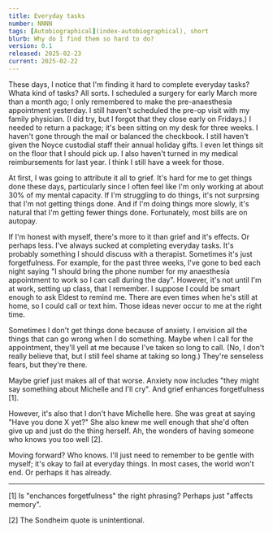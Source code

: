 ```yaml
---
title: Everyday tasks
number: NNNN
tags: [Autobiographical](index-autobiographical), short
blurb: Why do I find them so hard to do?
version: 0.1
released: 2025-02-23
current: 2025-02-22
---
```

These days, I notice that I'm finding it hard to complete everyday tasks? Whata kind of tasks? All sorts. I scheduled a surgery for early March more than a month ago; I only remembered to make the pre-anaesthesia appointment yesterday. I still haven't scheduled the pre-op visit with my family physician. (I did try, but I forgot that they close early on Fridays.) I needed to return a package; it's been sitting on my desk for three weeks. I haven't gone through the mail or balanced the checkbook. I still haven't given the Noyce custodial staff their annual holiday gifts. I even let things sit on the floor that I should pick up. I also haven't turned in my medical reimbursements for last year. I think I still have a week for those.

At first, I was going to attribute it all to grief. It's hard for me to get things done these days, particularly since I often feel like I'm only working at about 30% of my mental capacity.  If I'm struggling to do things, it's not surprsing that I'm not getting things done. And if I'm doing things more slowly, it's natural that I'm getting fewer things done. Fortunately, most bills are on autopay.

If I'm honest with myself, there's more to it than grief and it's effects. Or perhaps less. I've always sucked at completing everyday tasks. It's probably something I should discuss with a therapist. Sometimes it's just forgetfulness. For example, for the past three weeks, I've gone to bed each night saying "I should bring the phone number for my anaesthesia appointment to work so I can call during the day". However, it's not until I'm at work, setting up class, that I remember. I suppose I could be smart enough to ask Eldest to remind me. There are even times when he's still at home, so I could call or text him. Those ideas never occur to me at the right time.

Sometimes I don't get things done because of anxiety. I envision all the things that can go wrong when I do something. Maybe when I call for the appointment, they'll yell at me because I've taken so long to call. (No, I don't really believe that, but I still feel shame at taking so long.) They're senseless fears, but they're there.

Maybe grief just makes all of that worse. Anxiety now includes "they might say something about Michelle and I'll cry". And grief enhances forgetfulness [1].

However, it's also that I don't have Michelle here. She was great at saying "Have you done X yet?" She also knew me well enough that she'd often give up and just do the thing herself. Ah, the wonders of having someone who knows you too well [2].

Moving forward? Who knows. I'll just need to remember to be gentle with myself; it's okay to fail at everyday things. In most cases, the world won't end. Or perhaps it has already.

---

[1] Is "enchances forgetfulness" the right phrasing? Perhaps just "affects memory".

[2] The Sondheim quote is unintentional.
